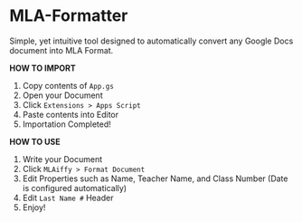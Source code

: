 # MLA-Formatter
Simple, yet intuitive tool designed to automatically convert any Google Docs document into MLA Format.

**HOW TO IMPORT**
1) Copy contents of `App.gs`
2) Open your Document
3) Click `Extensions > Apps Script`
4) Paste contents into Editor
5) Importation Completed!

**HOW TO USE**
1) Write your Document
2) Click `MLAiffy > Format Document`
3) Edit Properties such as Name, Teacher Name, and Class Number (Date is configured automatically)
4) Edit `Last Name #` Header
5) Enjoy!
